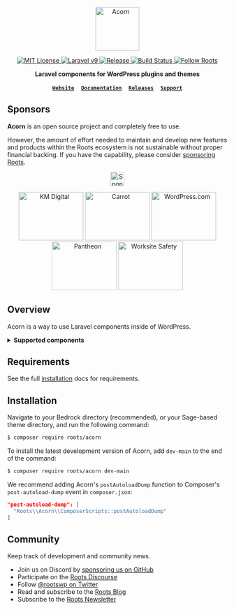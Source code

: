 <p align="center">
  <a href="https://roots.io/acorn/">
    <img alt="Acorn" src="https://cdn.roots.io/app/uploads/logo-acorn.svg" height="100">
  </a>
</p>

<p align="center">
  <a href="LICENSE.md">
    <img alt="MIT License" src="https://img.shields.io/github/license/roots/acorn?color=%23525ddc&style=flat-square" />
  </a>
  
  <a href="https://laravel.com/docs/9.x">
    <img alt="Laravel v9" src="https://img.shields.io/static/v1?label=laravel&message=v9&logo=Laravel&style=flat-square&color=f9322c" />
  </a>

  <a href="https://packagist.org/packages/roots/acorn">
    <img alt="Release" src="https://img.shields.io/github/release/roots/acorn.svg?style=flat-square" />
  </a>

  <a href="https://github.com/roots/acorn/actions">
    <img alt="Build Status" src="https://img.shields.io/github/actions/workflow/status/roots/acorn/main.yml?branch=main&style=flat-square" />
  </a>

  <a href="https://twitter.com/rootswp">
    <img alt="Follow Roots" src="https://img.shields.io/twitter/follow/rootswp.svg?style=flat-square&color=1da1f2" />
  </a>
</p>

<p align="center">
  <strong>Laravel components for WordPress plugins and themes</strong>
</p>

<p align="center">
  <a href="https://roots.io/"><strong><code>Website</code></strong></a> &nbsp;&nbsp; <a href="https://roots.io/acorn/docs/installation/"><strong><code>Documentation</code></strong></a> &nbsp;&nbsp; <a href="https://github.com/roots/acorn/releases"><strong><code>Releases</code></strong></a> &nbsp;&nbsp; <a href="https://discourse.roots.io/"><strong><code>Support</code></strong></a>
</p>

## Sponsors

**Acorn** is an open source project and completely free to use.

However, the amount of effort needed to maintain and develop new features and products within the Roots ecosystem is not sustainable without proper financial backing. If you have the capability, please consider [sponsoring Roots](https://github.com/sponsors/roots).

<p align="center"><a href="https://github.com/sponsors/roots"><img height="32" src="https://img.shields.io/badge/sponsor%20roots-525ddc?logo=github&logoColor=ffffff&message=" alt="Sponsor Roots"></a></p>

<div align="center">
<a href="https://k-m.com/"><img src="https://cdn.roots.io/app/uploads/km-digital.svg" alt="KM Digital" width="148" height="111"></a> <a href="https://carrot.com/"><img src="https://cdn.roots.io/app/uploads/carrot.svg" alt="Carrot" width="148" height="111"></a> <a href="https://wordpress.com/"><img src="https://cdn.roots.io/app/uploads/wordpress.svg" alt="WordPress.com" width="148" height="111"></a> <a href="https://pantheon.io/"><img src="https://cdn.roots.io/app/uploads/pantheon.svg" alt="Pantheon" width="148" height="111"></a> <a href="https://worksitesafety.ca/careers/"><img src="https://cdn.roots.io/app/uploads/worksite-safety.svg" alt="Worksite Safety" width="148" height="111"></a>
</div>

## Overview

Acorn is a way to use Laravel components inside of WordPress.

<details>
  <summary><b>Supported components</b></summary>
&nbsp;

| Component                | Support | Notes |
| ------------------------ | ------- | ----- |
| illuminate/auth          | ❌ | |
| illuminate/broadcasting  | ❌ | |
| illuminate/bus           | ❌ | |
| illuminate/cache         | ✅ | |
| illuminate/collections   | ❌ | |
| illuminate/conditionable | ❌ | |
| illuminate/config        | ✅ | |
| illuminate/console       | ✅ | |
| illuminate/container     | ✅ | |
| illuminate/contracts     | ✅ | |
| illuminate/contracts     | ❌ | |
| illuminate/cookie        | ❌ | |
| illuminate/database      | 🚧 | See [#277](https://github.com/roots/acorn/pull/277) |
| illuminate/encryption    | ❌ | |
| illuminate/events        | ✅ | |
| illuminate/filesystem    | ✅ | |
| illuminate/hashing       | ❌ | |
| illuminate/http          | ✅ | |
| illuminate/log           | ✅ | |
| illuminate/macroable     | ❌ | |
| illuminate/mail          | ❌ | |
| illuminate/notifications | ❌ | |
| illuminate/pagination    | ❌ | [Available via Log1x/pagi](https://github.com/Log1x/pagi)
| illuminate/pipeline      | ❌ | |
| illuminate/queue         | ❌ | |
| illuminate/redis         | ❌ | |
| illuminate/routing       | ✅ | Requires `ACORN_ENABLE_EXPIRIMENTAL_ROUTER` env var |
| illuminate/session       | ❌ | |
| illuminate/support       | ✅ | |
| illuminate/testing       | ❌ | |
| illuminate/translation   | ❌ | |
| illuminate/validation    | ❌ | |
| illuminate/view          | ✅ | |
  
</details>

## Requirements

See the full [installation](https://roots.io/acorn/docs/installation/) docs for requirements.

## Installation

Navigate to your Bedrock directory (recommended), or your Sage-based theme directory, and run the following command:

```sh
$ composer require roots/acorn
```

To install the latest development version of Acorn, add `dev-main` to the end of the command:

```sh
$ composer require roots/acorn dev-main
```

We recommend adding Acorn's `postAutoloadDump` function to Composer's `post-autoload-dump` event in `composer.json`:

```json
"post-autoload-dump": [
  "Roots\\Acorn\\ComposerScripts::postAutoloadDump"
]
```

## Community

Keep track of development and community news.

- Join us on Discord by [sponsoring us on GitHub](https://github.com/sponsors/roots)
- Participate on the [Roots Discourse](https://discourse.roots.io/)
- Follow [@rootswp on Twitter](https://twitter.com/rootswp)
- Read and subscribe to the [Roots Blog](https://roots.io/blog/)
- Subscribe to the [Roots Newsletter](https://roots.io/newsletter/)
